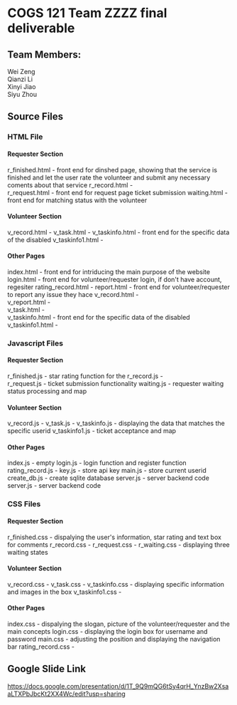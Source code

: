 COGS 121 Team ZZZZ final deliverable
====================================

Team Members:
-------------

Wei Zeng  
 Qianzi Li  
 Xinyi Jiao  
 Siyu Zhou

Source Files
------------

### HTML File

#### Requester Section

r_finished.html - front end for dinshed page, showing that the service is finished and let the user rate
the volunteer and submit any necessary coments about that service
r_record.html -  
r_request.html - front end for request page ticket submission
waiting.html - front end for matching status with the volunteer

#### Volunteer Section

v_record.html -
v_task.html -
v_taskinfo.html - front end for the specific data of the disabled
v_taskinfo1.html -

#### Other Pages

index.html - front end for intriducing the main purpose of the website
login.html - front end for volunteer/requester login, if don't have account, regesiter
rating_record.html -
report.html - front end for volunteer/requester to report any issue they hace
v_record.html -   
v_report.html -   
v_task.html -   
v_taskinfo.html - front end for the specific data of the disabled v_taskinfo1.html -


### Javascript Files

#### Requester Section

r_finished.js - star rating function for the
r_record.js -  
r_request.js - ticket submission functionality
waiting.js - requester waiting status processing and map

#### Volunteer Section

v_record.js -
v_task.js -
v_taskinfo.js - displaying the data that matches the specific userid v_taskinfo1.js - ticket acceptance and map

#### Other Pages

index.js - empty
login.js - login function and register function
rating_record.js -
key.js - store api key
main.js - store current userid
create_db.js - create sqlite
database server.js - server backend code
server.js - server backend code

### CSS Files

#### Requester Section

r_finished.css - dispalying the user's information, star rating and text box for comments
r_record.css -
r_request.css -
r_waiting.css - displaying three waiting states

#### Volunteer Section

v_record.css -
v_task.css -
v_taskinfo.css - displaying specific information and images in the box
v_taskinfo1.css -

#### Other Pages

index.css - dispalying the slogan, picture of the volunteer/requester and the main concepts
login.css - displaying the login box for username and password
main.css - adjusting the position and displaying the navigation bar
rating_record.css -

## Google Slide Link
https://docs.google.com/presentation/d/1T_9Q9mQG6tSy4qrH_YnzBw2XsaaLTXPbJbcKt2XX4Wc/edit?usp=sharing
